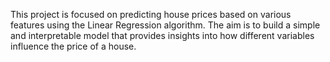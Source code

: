 This project is focused on predicting house prices based on various features using the Linear Regression algorithm. 
The aim is to build a simple and interpretable model that provides insights into how different variables influence the price of a house.
